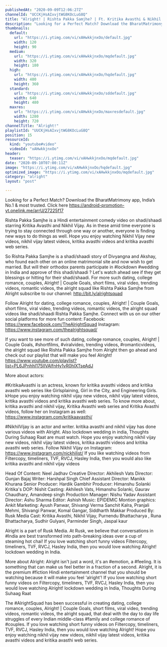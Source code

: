 ```yaml
---
publishedAt: "2020-09-09T12:06:27Z"
channelId: "UCCKjHsAIxvjtWG8KOcLuG8Q"
title: "Alright! | Rishta Pakka Samjhe? | Ft. Kritika Avasthi & Nikhil Vijay"
description: "Looking for a Perfect Match? Download the BharatMatrimony app, India’s No.1 & most trusted. Click here https://android-promotion-yt.onelink.me/arrU/27225f17\n\nRishta Pakka Samjhe is a Hindi entertainment comedy video on shadi/shaadi starring Kritika Avasthi and Nikhil Vijay.  As in these amid time everyone is trying to stay connected through one way or another, everyone is finding new ways to do things as well. Hope you enjoy watching Nikhil Vijay new videos, nikhil vijay latest videos, kritika avasthi videos and kritika avasthi web series.\n\nSo Rishta Pakka Samjhe is a shadi/shaadi story of Divyangna and Akshay, who found each other on an online matrimonial site and now wish to get married. But will their orthodox parents participate in #lockdown #wedding in India and approve of this shadi/shaadi ? Let's watch ahead see if they get blessings or hitting for their shadi/shaadi. For more such dating, college romance, couples, Alright! | Couple Goals, short films, viral video, trending videos, romantic videos, the alright squad like Rishta Pakka Samjhe from Alright subscribe to our channel: http://bit.ly/alrightsquad \n\nFollow Alright for dating, college romance, couples, Alright! | Couple Goals, short films, viral video, trending videos, romantic videos, the alright squad videos like shadi/shaadi Rishta Pakka Samjhe. Connect with us on our other social platforms for more fun content:\nFacebook: https://www.facebook.com/TheAlrightSquad\nInstagram: https://www.instagram.com/thealrightsquad/\n\nIf you want to see more of such dating, college romance, couples, Alright! | Couple Goals, #shortfilms, #viralvideo, trending videos, #romanticvideos, the alright squad like Rishta Pakka Samjhe from Alright then go ahead and check out our playlist that will make you feel Alright! https://www.youtube.com/playlist?list=PL6JPnhhI175lIVAlfnHy1vR0hlXTseAdJ\n\nMore about actors:\n\n#KritikaAvasthi is an actress, known for kritika avasthi videos and kritika avasthi web series like Girlsplaining, Girl in the City, and Engineering Girls. kHope you enjoy watching nikhil vijay new videos, nikhil vijay latest videos, kritika avasthi videos and kritika avasthi web series. To know more about, kritika avasthi and nikhil vijay, Kritika Avasthi web series and Kritika Avasthi videos, follow her on Instagram as well: https://www.instagram.com/kritikaavasthi/\n\n#NikhilVijay is an actor and writer. kritika avasthi and nikhil vijay has done various videos with Alright. Also lockdown wedding in india, Thoughts During Suhaag Raat are must watch. Hope you enjoy watching nikhil vijay new videos, nikhil vijay latest videos, kritika avasthi videos and kritika avasthi web series. Follow Nikhil Vijay on Instagram: https://www.instagram.com/nickhilist/ If you like watching videos from Filtercopy, timeliners, TVF, RVCJ, Hasley India, then you would also like kritika avasthi and nikhil vijay videos\n\nHead Of Content: Neel Jadhav\nCreative Director: Akhilesh Vats\nDirector: Gunjan Bajaj\nWriter: Harshpal Singh\nChief Assistant Director: Manikk Khurana\nSenior Producer: Hardik Gambhir\nProducer: Himanshu Solanki\nKritika's DOP: Nishit\nCasting: Akhilesh Vats, Himanshu Solanki, Gaurav Chaudhary, Amandeep singh\nProduction Manager: Nishu Yadav\nAssistant Director: Ashu Sharma\nEditor: Ashish\nMusic: EPIDEMIC\nMontion graphics: Ankit\nMarketing: Ayush Panwar, Shivangi Verma Sanchit Kalra, Pranjali Mehmi, Shivangi Panwar, Komal Gangar, Siddharth Makkar\nProduced By: Rusk Media\nCast: Kritika Avasthi, Nikhil Vijay, Purnendu Bhattacharya , Runa Bhattacharya, Sudhir Gulyani, Parminder Singh, Jaspal kaur\n\nAlright is a part of Rusk Media. At Rusk, we believe that conversations in #India are best transformed into path-breaking ideas over a cup of steaming hot chai! If you love watching short funny videos Filtercopy, timeliners, TVF, RVCJ, Hasley India, then you would love watching Alright! lockdown wedding in India.\n\nMore about Alright: Alright isn't just a word, it's an #emotion, a #feeling. It is something that can make us feel better in a fraction of a second. Alright, it is the premium #fiction Hindi entertainment channel that you should be watching because it will make you feel 'alright'! If you love watching short funny videos on Filtercopy, timeliners, TVF, RVCJ, Hasley India, then you would love watching Alright! lockdown wedding in India, Thoughts During Suhaag Raat\n\nThe #AlrightSquad has been successful in creating dating, college romance, couples, Alright! | Couple Goals, short films, viral video, trending videos, romantic videos, the alright squad, that deal with the day to day life struggles of every Indian middle-class #family and college romance of #couples. If you love watching short funny videos on Filtercopy, timeliners, TVF, RVCJ, Hasley India, then you would love watching Alright! Hope you enjoy watching nikhil vijay new videos, nikhil vijay latest videos, kritika avasthi videos and kritika avasthi web series."
thumbnails:
  default:
    url: "https://i.ytimg.com/vi/xAHwkkjnxOo/default.jpg"
    width: 120
    height: 90
  medium:
    url: "https://i.ytimg.com/vi/xAHwkkjnxOo/mqdefault.jpg"
    width: 320
    height: 180
  high:
    url: "https://i.ytimg.com/vi/xAHwkkjnxOo/hqdefault.jpg"
    width: 480
    height: 360
  standard:
    url: "https://i.ytimg.com/vi/xAHwkkjnxOo/sddefault.jpg"
    width: 640
    height: 480
  maxres:
    url: "https://i.ytimg.com/vi/xAHwkkjnxOo/maxresdefault.jpg"
    width: 1280
    height: 720
channelTitle: "Alright!"
playlistId: "UUCKjHsAIxvjtWG8KOcLuG8Q"
position: 15
resourceId:
  kind: "youtube#video"
  videoId: "xAHwkkjnxOo"
header:
  teaser: "https://i.ytimg.com/vi/xAHwkkjnxOo/mqdefault.jpg"
date: "2020-09-10T07:00:11Z"
image: "https://i.ytimg.com/vi/xAHwkkjnxOo/hqdefault.jpg"
optimized_image: "https://i.ytimg.com/vi/xAHwkkjnxOo/mqdefault.jpg"
category: "alright"
layout: "post"

---
```

Looking for a Perfect Match? Download the BharatMatrimony app, India’s No.1 & most trusted. Click here https://android-promotion-yt.onelink.me/arrU/27225f17

Rishta Pakka Samjhe is a Hindi entertainment comedy video on shadi/shaadi starring Kritika Avasthi and Nikhil Vijay.  As in these amid time everyone is trying to stay connected through one way or another, everyone is finding new ways to do things as well. Hope you enjoy watching Nikhil Vijay new videos, nikhil vijay latest videos, kritika avasthi videos and kritika avasthi web series.

So Rishta Pakka Samjhe is a shadi/shaadi story of Divyangna and Akshay, who found each other on an online matrimonial site and now wish to get married. But will their orthodox parents participate in #lockdown #wedding in India and approve of this shadi/shaadi ? Let's watch ahead see if they get blessings or hitting for their shadi/shaadi. For more such dating, college romance, couples, Alright! | Couple Goals, short films, viral video, trending videos, romantic videos, the alright squad like Rishta Pakka Samjhe from Alright subscribe to our channel: http://bit.ly/alrightsquad 

Follow Alright for dating, college romance, couples, Alright! | Couple Goals, short films, viral video, trending videos, romantic videos, the alright squad videos like shadi/shaadi Rishta Pakka Samjhe. Connect with us on our other social platforms for more fun content:
Facebook: https://www.facebook.com/TheAlrightSquad
Instagram: https://www.instagram.com/thealrightsquad/

If you want to see more of such dating, college romance, couples, Alright! | Couple Goals, #shortfilms, #viralvideo, trending videos, #romanticvideos, the alright squad like Rishta Pakka Samjhe from Alright then go ahead and check out our playlist that will make you feel Alright! https://www.youtube.com/playlist?list=PL6JPnhhI175lIVAlfnHy1vR0hlXTseAdJ

More about actors:

#KritikaAvasthi is an actress, known for kritika avasthi videos and kritika avasthi web series like Girlsplaining, Girl in the City, and Engineering Girls. kHope you enjoy watching nikhil vijay new videos, nikhil vijay latest videos, kritika avasthi videos and kritika avasthi web series. To know more about, kritika avasthi and nikhil vijay, Kritika Avasthi web series and Kritika Avasthi videos, follow her on Instagram as well: https://www.instagram.com/kritikaavasthi/

#NikhilVijay is an actor and writer. kritika avasthi and nikhil vijay has done various videos with Alright. Also lockdown wedding in india, Thoughts During Suhaag Raat are must watch. Hope you enjoy watching nikhil vijay new videos, nikhil vijay latest videos, kritika avasthi videos and kritika avasthi web series. Follow Nikhil Vijay on Instagram: https://www.instagram.com/nickhilist/ If you like watching videos from Filtercopy, timeliners, TVF, RVCJ, Hasley India, then you would also like kritika avasthi and nikhil vijay videos

Head Of Content: Neel Jadhav
Creative Director: Akhilesh Vats
Director: Gunjan Bajaj
Writer: Harshpal Singh
Chief Assistant Director: Manikk Khurana
Senior Producer: Hardik Gambhir
Producer: Himanshu Solanki
Kritika's DOP: Nishit
Casting: Akhilesh Vats, Himanshu Solanki, Gaurav Chaudhary, Amandeep singh
Production Manager: Nishu Yadav
Assistant Director: Ashu Sharma
Editor: Ashish
Music: EPIDEMIC
Montion graphics: Ankit
Marketing: Ayush Panwar, Shivangi Verma Sanchit Kalra, Pranjali Mehmi, Shivangi Panwar, Komal Gangar, Siddharth Makkar
Produced By: Rusk Media
Cast: Kritika Avasthi, Nikhil Vijay, Purnendu Bhattacharya , Runa Bhattacharya, Sudhir Gulyani, Parminder Singh, Jaspal kaur

Alright is a part of Rusk Media. At Rusk, we believe that conversations in #India are best transformed into path-breaking ideas over a cup of steaming hot chai! If you love watching short funny videos Filtercopy, timeliners, TVF, RVCJ, Hasley India, then you would love watching Alright! lockdown wedding in India.

More about Alright: Alright isn't just a word, it's an #emotion, a #feeling. It is something that can make us feel better in a fraction of a second. Alright, it is the premium #fiction Hindi entertainment channel that you should be watching because it will make you feel 'alright'! If you love watching short funny videos on Filtercopy, timeliners, TVF, RVCJ, Hasley India, then you would love watching Alright! lockdown wedding in India, Thoughts During Suhaag Raat

The #AlrightSquad has been successful in creating dating, college romance, couples, Alright! | Couple Goals, short films, viral video, trending videos, romantic videos, the alright squad, that deal with the day to day life struggles of every Indian middle-class #family and college romance of #couples. If you love watching short funny videos on Filtercopy, timeliners, TVF, RVCJ, Hasley India, then you would love watching Alright! Hope you enjoy watching nikhil vijay new videos, nikhil vijay latest videos, kritika avasthi videos and kritika avasthi web series.